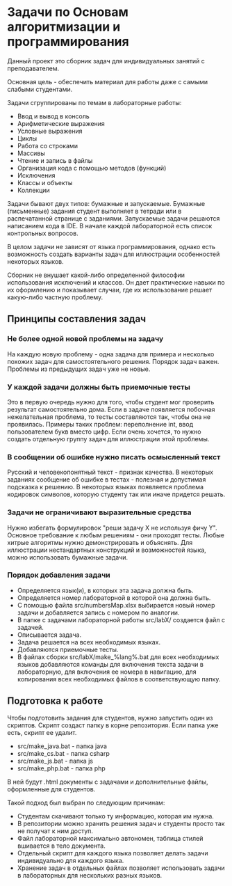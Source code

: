 # Задачи по Основам алгоритмизации и программирования
Данный проект это сборник задач для индивидуальных занятий с преподавателем.

Основная цель - обеспечить материал для работы даже с самыми слабыми студентами.

Задачи сгруппированы по темам в лабораторные работы:
- Ввод и вывод в консоль
- Арифметические выражения
- Условные выражения
- Циклы
- Работа со строками
- Массивы
- Чтение и запись в файлы
- Организация кода с помощью методов (функций)
- Исключения
- Классы и объекты
- Коллекции

Задачи бывают двух типов: бумажные и запускаемые. Бумажные (письменные) задания студент выполняет в тетради или в распечатанной странице с заданиями. Запускаемые задачи решаются написанием кода в IDE. В начале каждой лабораторной есть список контрольных вопросов.

В целом задачи не зависят от языка программирования, однако есть возможность создать варианты задач для иллюстрации особенностей некоторых языков.

Сборник не внушает какой-либо определенной философии использования исключений и классов. Он дает практические навыки по их оформлению и показывает случаи, где их использование решает какую-либо частную проблему.

## Принципы составления задач
### Не более одной новой проблемы на задачу
На каждую новую проблему - одна задача для примера и несколько похожих задач для самостоятельного решения. Порядок задач важен. Проблемы из предыдущих задач уже не новые.
### У каждой задачи должны быть приемочные тесты
Это в первую очередь нужно для того, чтобы студент мог проверить результат самостоятельно дома. Если в задаче появляется побочная нежелательная проблема, то тесты составляются так, чтобы она не проявилась. Примеры таких проблем: переполнение int, ввод пользователем букв вместо цифр. Если очень хочется, то нужно создать отдельную группу задач для иллюстрации этой проблемы.
### В сообщении об ошибке нужно писать осмысленный текст
Русский и человекопонятный текст - признак качества. В некоторых заданиях сообщение об ошибке в тестах - полезная и допустимая подсказка к решению. В некоторых языках появляется проблема кодировок символов, которую студенту так или иначе придется решать.
### Задачи не ограничивают выразительные средства
Нужно избегать формулировок "реши задачу X не используя фичу Y". Основное требование к любым решениям - они проходят тесты. Любые хитрые алгоритмы нужно демонстрировать и объяснять. Для иллюстрации нестандартных конструкций и возможностей языка, можно использовать бумажные задачи.
### Порядок добавления задачи
- Определяется язык(и), в которых эта задача должна быть.
- Определяется номер лабораторной в которой она должна быть.
- С помощью файла src/numbersMap.xlsx выбирается новый номер задачи и добавляется запись с номером по аналогии.
- В папке с задачами лабораторной работы src/labX/ создается файл с задачей.
- Описывается задача.
- Задача решается на всех необходимых языках.
- Добавляются приемочные тесты.
- В файлах сборки src/labX/make_%lang%.bat для всех необходимых языков добавляются команды для включения текста задачи в лабораторную, для включения ее номера в навигацию, для копирования всех необходимых файлов в соответствующую папку.

## Подготовка к работе
Чтобы подготовить задания для студентов, нужно запустить один из скриптов. Скрипт создаст папку в корне репозитория. Если папка уже есть, скрипт ее удалит.
* src/make_java.bat - папка java
* src/make_cs.bat - папка csharp
* src/make_js.bat - папка js
* src/make_php.bat - папка php

В ней будут .html документы с задачами и дополнительные файлы, оформленные для студентов.

Такой подход был выбран по следующим причинам:
* Студентам скачивают только ту информацию, которая им нужна.
* В репозитории можно хранить решения задач и студенты просто так не получат к ним доступ.
* Файл лабораторной максимально автономен, таблица стилей вшивается в тело документа.
* Отдельный скрипт для каждого языка позволяет делать задачи индивидуально для каждого языка.
* Хранение задач в отдельных файлах позволяет использовать задачи в лабораторных для нескольких разных языков.

